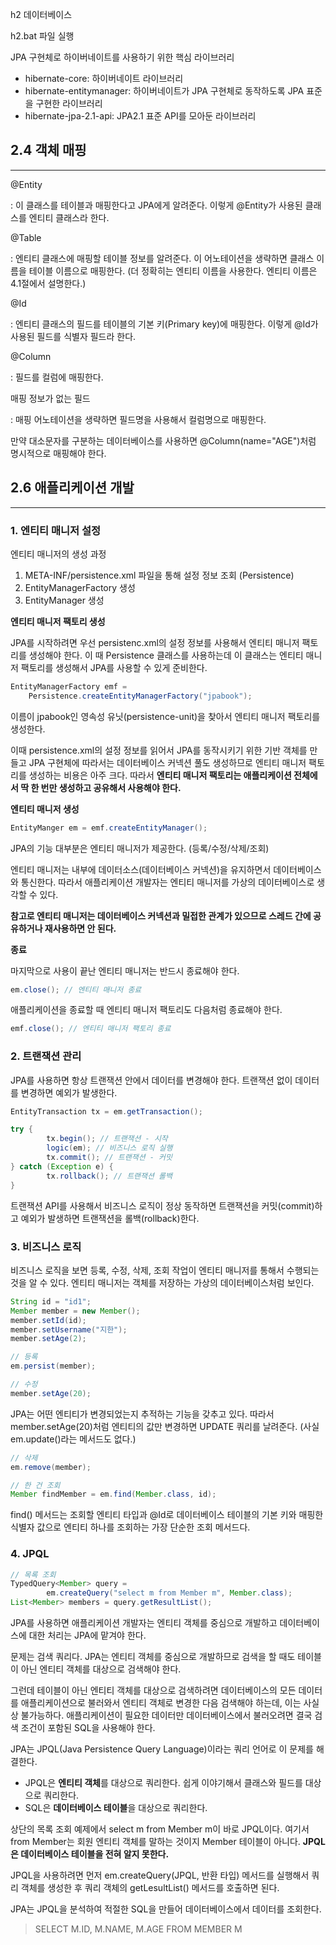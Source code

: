 h2 데이터베이스

h2.bat 파일 실행

JPA 구현체로 하이버네이트를 사용하기 위한 핵심 라이브러리

- hibernate-core: 하이버네이트 라이브러리
- hibernate-entitymanager: 하이버네이트가 JPA 구현체로 동작하도록 JPA 표준을 구현한 라이브러리
- hibernate-jpa-2.1-api: JPA2.1 표준 API를 모아둔 라이브러리

## 2.4 객체 매핑

---

@Entity

: 이 클래스를 테이블과 매핑한다고 JPA에게 알려준다. 이렇게 @Entity가 사용된 클래스를 엔티티 클래스라 한다.

@Table

: 엔티티 클래스에 매핑할 테이블 정보를 알려준다. 이 어노테이션을 생략하면 클래스 이름을 테이블 이름으로 매핑한다. (더 정확히는 엔티티 이름을 사용한다. 엔티티 이름은 4.1절에서 설명한다.)

@Id

: 엔티티 클래스의 필드를 테이블의 기본 키(Primary key)에 매핑한다. 이렇게 @Id가 사용된 필드를 식별자 필드라 한다.

@Column

: 필드를 컬럼에 매핑한다.

매핑 정보가 없는 필드

: 매핑 어노테이션을 생략하면 필드명을 사용해서 컬럼명으로 매핑한다.

만약 대소문자를 구분하는 데이터베이스를 사용하면 @Column(name="AGE")처럼 명시적으로 매핑해야 한다.

## 2.6 애플리케이션 개발

---

### 1. 엔티티 매니저 설정

엔티티 매니저의 생성 과정

1. META-INF/persistence.xml 파일을 통해 설정 정보 조회 (Persistence)
2. EntityManagerFactory 생성
3. EntityManager 생성

**엔티티 매니저 팩토리 생성**

JPA를 시작하려면 우선 persistenc.xml의 설정 정보를 사용해서 엔티티 매니저 팩토리를 생성해야 한다. 이 때 Persistence 클래스를 사용하는데 이 클래스는 엔티티 매니저 팩토리를 생성해서 JPA를 사용할 수 있게 준비한다.

```java
EntityManagerFactory emf = 
	Persistence.createEntityManagerFactory("jpabook");
```

이름이 jpabook인 영속성 유닛(persistence-unit)을 찾아서 엔티티 매니저 팩토리를 생성한다.

이때 persistence.xml의 설정 정보를 읽어서 JPA를 동작시키기 위한 기반 객체를 만들고 JPA 구현체에 따라서는 데이터베이스 커넥션 풀도 생성하므로 엔티티 매니저 팩토리를 생성하는 비용은 아주 크다. 따라서 **엔티티 매니저 팩토리는 애플리케이션 전체에서 딱 한 번만 생성하고 공유해서 사용해야 한다.**

**엔티티 매니저 생성**

```java
EntityManger em = emf.createEntityManager();
```

JPA의 기능 대부분은 엔티티 매니저가 제공한다. (등록/수정/삭제/조회)

엔티티 매니저는 내부에 데이터소스(데이터베이스 커넥션)을 유지하면서 데이터베이스와 통신한다. 따라서 애플리케이션 개발자는 엔티티 매니저를 가상의 데이터베이스로 생각할 수 있다.

**참고로 엔티티 매니저는 데이터베이스 커넥션과 밀접한 관계가 있으므로 스레드 간에 공유하거나 재사용하면 안 된다.**

**종료**

마지막으로 사용이 끝난 엔티티 매니저는 반드시 종료해야 한다.

```java
em.close(); // 엔티티 매니저 종료
```

애플리케이션을 종료할 때 엔티티 매니저 팩토리도 다음처럼 종료해야 한다.

```java
emf.close(); // 엔티티 매니저 팩토리 종료
```

### 2. 트랜잭션 관리

JPA를 사용하면 항상 트랜잭션 안에서 데이터를 변경해야 한다. 트랜잭션 없이 데이터를 변경하면 예외가 발생한다.

```java
EntityTransaction tx = em.getTransaction();

try {
		tx.begin(); // 트랜잭션 - 시작
		logic(em); // 비즈니스 로직 실행
		tx.commit(); // 트랜잭션 - 커밋
} catch (Exception e) {
		tx.rollback(); // 트랜잭션 롤백
}
```

트랜잭션 API를 사용해서 비즈니스 로직이 정상 동작하면 트랜잭션을 커밋(commit)하고 예외가 발생하면 트랜잭션을 롤백(rollback)한다.

### 3. 비즈니스 로직

비즈니스 로직을 보면 등록, 수정, 삭제, 조회 작업이 엔티티 매니저를 통해서 수행되는 것을 알 수 있다. 엔티티 매니저는 객체를 저장하는 가상의 데이터베이스처럼 보인다.

```java
String id = "id1";
Member member = new Member();
member.setId(id);
member.setUsername("지한");
member.setAge(2);

// 등록
em.persist(member);
```

```java
// 수정
member.setAge(20);
```

JPA는 어떤 엔티티가 변경되었는지 추적하는 기능을 갖추고 있다. 따라서 member.setAge(20)처럼 엔티티의 값만 변경하면 UPDATE 쿼리를 날려준다. (사실 em.update()라는 메서드도 없다.)

```java
// 삭제
em.remove(member);
```

```java
// 한 건 조회
Member findMember = em.find(Member.class, id);
```

find() 메서드는 조회할 엔티티 타입과 @Id로 데이터베이스 테이블의 기본 키와 매핑한 식별자 값으로 엔티티 하나를 조회하는 가장 단순한 조회 메서드다.

### 4. JPQL

```java
// 목록 조회
TypedQuery<Member> query =
		em.createQuery("select m from Member m", Member.class);
List<Member> members = query.getResultList();
```

JPA를 사용하면 애플리케이션 개발자는 엔티티 객체를 중심으로 개발하고 데이터베이스에 대한 처리는 JPA에 맡겨야 한다.

문제는 검색 쿼리다. JPA는 엔티티 객체를 중심으로 개발하므로 검색을 할 때도 테이블이 아닌 엔티티 객체를 대상으로 검색해야 한다.

그런데 테이블이 아닌 엔티티 객체를 대상으로 검색하려면 데이터베이스의 모든 데이터를 애플리케이션으로 불러와서 엔티티 객체로 변경한 다음 검색해야 하는데, 이는 사실상 불가능하다. 애플리케이션이 필요한 데이터만 데이터베이스에서 불러오려면 결국 검색 조건이 포함된 SQL을 사용해야 한다.

JPA는 JPQL(Java Persistence Query Language)이라는 쿼리 언어로 이 문제를 해결한다.

- JPQL은 **엔티티 객체**를 대상으로 쿼리한다. 쉽게 이야기해서 클래스와 필드를 대상으로 쿼리한다.
- SQL은 **데이터베이스 테이블**을 대상으로 쿼리한다.

상단의 목록 조회 예제에서 select m from Member m이 바로 JPQL이다. 여기서 from Member는 회원 엔티티 객체를 말하는 것이지 Member 테이블이 아니다. **JPQL은 데이터베이스 테이블을 전혀 알지 못한다.**

JPQL을 사용하려면 먼저 em.createQuery(JPQL, 반환 타입) 메서드를 실행해서 쿼리 객체를 생성한 후 쿼리 객체의 getLesultList() 메서드를 호출하면 된다.

JPA는 JPQL을 분석하여 적절한 SQL을 만들어 데이터베이스에서 데이터를 조회한다.

> SELECT M.ID, M.NAME, M.AGE FROM MEMBER M
>
